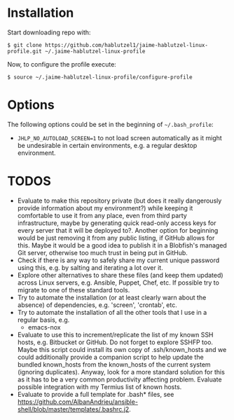 # Installation #

Start downloading repo with:

```
$ git clone https://github.com/hablutzel1/jaime-hablutzel-linux-profile.git ~/.jaime-hablutzel-linux-profile
```

Now, to configure the profile execute:

```
$ source ~/.jaime-hablutzel-linux-profile/configure-profile
```

# Options #

The following options could be set in the beginning of `~/.bash_profile`:

- `JHLP_NO_AUTOLOAD_SCREEN=1` to not load screen automatically as it might be undesirable in certain environments, e.g. a regular desktop environment.

# TODOS #

* Evaluate to make this repository private (but does it really dangerously provide information about my environment?) while keeping it comfortable to use it from any place, even from third party infrastructure, maybe by generating quick read-only access keys for every server that it will be deployed to?. Another option for beginning would be just removing it from any public listing, if GitHub allows for this. Maybe it would be a good idea to publish it in a Blobfish's managed Git server, otherwise too much trust in being put in GitHub.
* Check if there is any way to safely share my current unique password using this, e.g. by salting and iterating a lot over it.
* Explore other alternatives to share these files (and keep them updated) across Linux servers, e.g. Ansible, Puppet, Chef, etc. If possible try to migrate to one of these standard tools. 
* Try to automate the installation (or at least clearly warn about the absence) of dependencies, e.g. 'screen', 'crontab', etc.
* Try to automate the installation of all the other tools that I use in a regular basis, e.g.
  * emacs-nox
* Evaluate to use this to increment/replicate the list of my known SSH hosts, e.g. Bitbucket or GitHub. Do not forget to explore SSHFP too. Maybe this script could install its own copy of .ssh/known_hosts and we could additionally provide a companion script to help update the bundled known_hosts from the known_hosts of the current system (ignoring duplicates). Anyway, look for a more standard solution for this as it has to be a very common productivity affecting problem. Evaluate possible integration with my Termius list of known hosts.
* Evaluate to provide a full template for .bash* files, see https://github.com/AlbanAndrieu/ansible-shell/blob/master/templates/.bashrc.j2.
